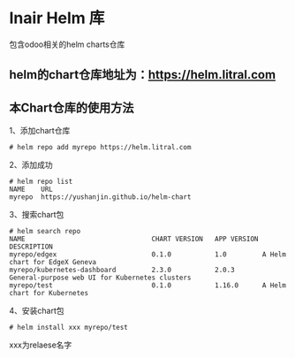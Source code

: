 # Inair Helm 库
包含odoo相关的helm charts仓库


## helm的chart仓库地址为：https://helm.litral.com

## 本Chart仓库的使用方法

1、添加chart仓库
```
# helm repo add myrepo https://helm.litral.com
```

2、添加成功
```
# helm repo list
NAME  	URL                                   
myrepo	https://yushanjin.github.io/helm-chart
```

3、搜索chart包
```
# helm search repo
NAME                              	CHART VERSION	APP VERSION	DESCRIPTION                                   
myrepo/edgex                      	0.1.0        	1.0        	A Helm chart for EdgeX Geneva                 
myrepo/kubernetes-dashboard       	2.3.0        	2.0.3      	General-purpose web UI for Kubernetes clusters
myrepo/test                       	0.1.0        	1.16.0     	A Helm chart for Kubernetes 
```

4、安装chart包
```
# helm install xxx myrepo/test
```

xxx为relaese名字